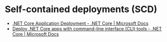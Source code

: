 # Self-contained deployments (SCD)

- [.NET Core Application Deployment - .NET Core | Microsoft Docs](https://docs.microsoft.com/en-us/dotnet/core/deploying/index#self-contained-deployments-scd)
- [Deploy .NET Core apps with command-line interface (CLI) tools - .NET Core | Microsoft Docs](https://docs.microsoft.com/en-us/dotnet/core/deploying/deploy-with-cli)
